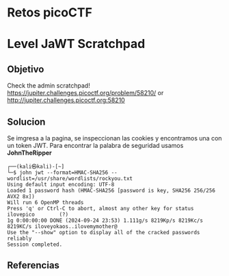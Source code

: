 # Retos picoCTF

# Level JaWT Scratchpad

## Objetivo
Check the admin scratchpad! https://jupiter.challenges.picoctf.org/problem/58210/ or http://jupiter.challenges.picoctf.org:58210

## Solucion

Se imgresa a la pagina, se inspeccionan las cookies y encontramos una con un
token JWT. Para encontrar la palabra de seguridad usamos **JohnTheRipper**

```
┌──(kali㉿kali)-[~]
└─$ john jwt --format=HMAC-SHA256 --wordlist=/usr/share/wordlists/rockyou.txt
Using default input encoding: UTF-8
Loaded 1 password hash (HMAC-SHA256 [password is key, SHA256 256/256 AVX2 8x])
Will run 6 OpenMP threads
Press 'q' or Ctrl-C to abort, almost any other key for status
ilovepico        (?)     
1g 0:00:00:00 DONE (2024-09-24 23:53) 1.111g/s 8219Kp/s 8219Kc/s 8219KC/s iloveyokaos..ilovemymother@
Use the "--show" option to display all of the cracked passwords reliably
Session completed. 

```

## Referencias


